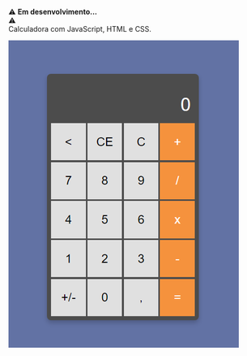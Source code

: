 :warning:	<strong>Em desenvolvimento...</strong><br> :warning:	
Calculadora com JavaScript, HTML e CSS. 
<div>
<img src="imgProjeto.png" alt="Imagem do Projeto">
</div>
